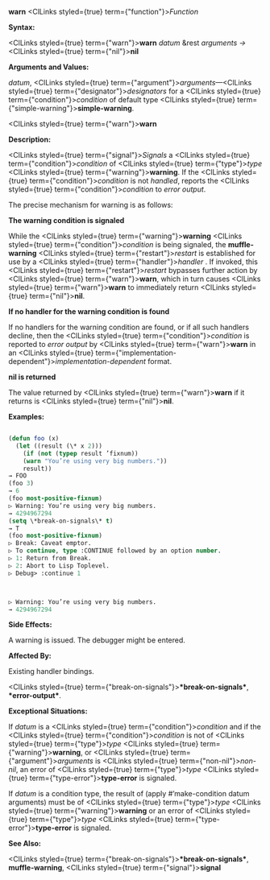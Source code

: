 **warn** <ClLinks styled={true} term={"function"}><i>Function</i></ClLinks> 



**Syntax:** 



<ClLinks styled={true} term={"warn"}><b>warn</b></ClLinks> *datum* &amp;rest *arguments →* <ClLinks styled={true} term={"nil"}><b>nil</b></ClLinks> 



**Arguments and Values:** 



*datum*, <ClLinks styled={true} term={"argument"}><i>arguments</i></ClLinks>—<ClLinks styled={true} term={"designator"}><i>designators</i></ClLinks> for a <ClLinks styled={true} term={"condition"}><i>condition</i></ClLinks> of default type <ClLinks styled={true} term={"simple-warning"}><b>simple-warning</b></ClLinks>. 







 



 



<ClLinks styled={true} term={"warn"}><b>warn</b></ClLinks> 



**Description:** 



<ClLinks styled={true} term={"signal"}><i>Signals</i></ClLinks> a <ClLinks styled={true} term={"condition"}><i>condition</i></ClLinks> of <ClLinks styled={true} term={"type"}><i>type</i></ClLinks> <ClLinks styled={true} term={"warning"}><b>warning</b></ClLinks>. If the <ClLinks styled={true} term={"condition"}><i>condition</i></ClLinks> is not *handled*, reports the <ClLinks styled={true} term={"condition"}><i>condition</i></ClLinks> to *error output*. 



The precise mechanism for warning is as follows: 



**The warning condition is signaled** 



While the <ClLinks styled={true} term={"warning"}><b>warning</b></ClLinks> <ClLinks styled={true} term={"condition"}><i>condition</i></ClLinks> is being signaled, the **muffle-warning** <ClLinks styled={true} term={"restart"}><i>restart</i></ClLinks> is established for use by a <ClLinks styled={true} term={"handler"}><i>handler</i></ClLinks> . If invoked, this <ClLinks styled={true} term={"restart"}><i>restart</i></ClLinks> bypasses further action by <ClLinks styled={true} term={"warn"}><b>warn</b></ClLinks>, which in turn causes <ClLinks styled={true} term={"warn"}><b>warn</b></ClLinks> to immediately return <ClLinks styled={true} term={"nil"}><b>nil</b></ClLinks>. 



**If no handler for the warning condition is found** 



If no handlers for the warning condition are found, or if all such handlers decline, then the <ClLinks styled={true} term={"condition"}><i>condition</i></ClLinks> is reported to *error output* by <ClLinks styled={true} term={"warn"}><b>warn</b></ClLinks> in an <ClLinks styled={true} term={"implementation-dependent"}><i>implementation-dependent</i></ClLinks> format. 



**nil is returned** 



The value returned by <ClLinks styled={true} term={"warn"}><b>warn</b></ClLinks> if it returns is <ClLinks styled={true} term={"nil"}><b>nil</b></ClLinks>. 



**Examples:**
```lisp

(defun foo (x) 
  (let ((result (\* x 2))) 
    (if (not (typep result ’fixnum)) 
	(warn "You’re using very big numbers.")) 
    result)) 
→ FOO 
(foo 3) 
→ 6 
(foo most-positive-fixnum) 
▷ Warning: You’re using very big numbers. 
→ 4294967294 
(setq \*break-on-signals\* t) 
→ T 
(foo most-positive-fixnum) 
▷ Break: Caveat emptor. 
▷ To continue, type :CONTINUE followed by an option number. 
▷ 1: Return from Break. 
▷ 2: Abort to Lisp Toplevel. 
▷ Debug> :continue 1 



▷ Warning: You’re using very big numbers. 
→ 4294967294 

```
**Side Effects:** 



A warning is issued. The debugger might be entered. 



**Affected By:** 



Existing handler bindings. 



<ClLinks styled={true} term={"break-on-signals"}><b>\*break-on-signals\*</b></ClLinks>, **\*error-output\***. 



**Exceptional Situations:** 



If *datum* is a <ClLinks styled={true} term={"condition"}><i>condition</i></ClLinks> and if the <ClLinks styled={true} term={"condition"}><i>condition</i></ClLinks> is not of <ClLinks styled={true} term={"type"}><i>type</i></ClLinks> <ClLinks styled={true} term={"warning"}><b>warning</b></ClLinks>, or <ClLinks styled={true} term={"argument"}><i>arguments</i></ClLinks> is <ClLinks styled={true} term={"non-nil"}><i>non-nil</i></ClLinks>, an error of <ClLinks styled={true} term={"type"}><i>type</i></ClLinks> <ClLinks styled={true} term={"type-error"}><b>type-error</b></ClLinks> is signaled. 



If *datum* is a condition type, the result of (apply #’make-condition datum arguments) must be of <ClLinks styled={true} term={"type"}><i>type</i></ClLinks> <ClLinks styled={true} term={"warning"}><b>warning</b></ClLinks> or an error of <ClLinks styled={true} term={"type"}><i>type</i></ClLinks> <ClLinks styled={true} term={"type-error"}><b>type-error</b></ClLinks> is signaled. 



**See Also:** 



<ClLinks styled={true} term={"break-on-signals"}><b>\*break-on-signals\*</b></ClLinks>, **muffle-warning**, <ClLinks styled={true} term={"signal"}><b>signal</b></ClLinks> 



